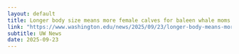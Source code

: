 ```yaml
---
layout: default
title: Longer body size means more female calves for baleen whale moms
link: "https://www.washington.edu/news/2025/09/23/longer-body-means-more-female-calves-for-whale-moms/"
subtitle: UW News
date: 2025-09-23
---
```

